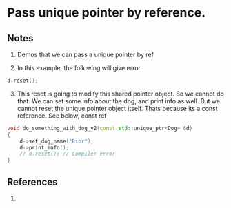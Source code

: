 # Pass unique pointer by reference.

## Notes
1. Demos that we can pass a unique pointer by ref

2. In this example, the following will give error.

```cpp
d.reset();
```

3. This reset is going to modify this shared pointer object. So we cannot do that. We can set some info about the dog, and print info as well. But we cannot reset the unique pointer object itself. Thats because its a const reference. See below, const ref

```cpp
void do_something_with_dog_v2(const std::unique_ptr<Dog> &d)
{
	d->set_dog_name("Rior");
	d->print_info();
	// d.reset(); // Compiler error
}
```

## References

1. 

